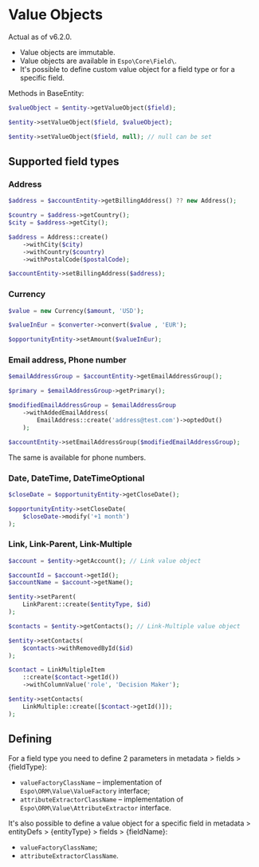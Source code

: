 # Value Objects

Actual as of v6.2.0.

* Value objects are immutable.
* Value objects are available in `Espo\Core\Field\`.
* It's possible to define custom value object for a field type or for a specific field.

Methods in BaseEntity:

```php
$valueObject = $entity->getValueObject($field);

$entity->setValueObject($field, $valueObject);

$entity->setValueObject($field, null); // null can be set
```

## Supported field types

### Address

```php
$address = $accountEntity->getBillingAddress() ?? new Address();

$country = $address->getCountry();
$city = $address->getCity();
```

```php
$address = Address::create()
    ->withCity($city)
    ->withCountry($country)
    ->withPostalCode($postalCode);

$accountEntity->setBillingAddress($address);
```

### Currency

```php
$value = new Currency($amount, 'USD');

$valueInEur = $converter->convert($value , 'EUR');

$opportunityEntity->setAmount($valueInEur);
```

### Email address, Phone number

```php
$emailAddressGroup = $accountEntity->getEmailAddressGroup();

$primary = $emailAddressGroup->getPrimary();

$modifiedEmailAddressGroup = $emailAddressGroup
    ->withAddedEmailAddress(
        EmailAddress::create('address@test.com')->optedOut()
    );

$accountEntity->setEmailAddressGroup($modifiedEmailAddressGroup);
```

The same is available for phone numbers.

### Date, DateTime, DateTimeOptional

```php
$closeDate = $opportunityEntity->getCloseDate();

$opportunityEntity->setCloseDate(
    $closeDate->modify('+1 month')
);
```

### Link, Link-Parent, Link-Multiple

```php
$account = $entity->getAccount(); // Link value object

$accountId = $account->getId();
$accountName = $account->getName();
```

```php
$entity->setParent(
    LinkParent::create($entityType, $id)
);
```

```php
$contacts = $entity->getContacts(); // Link-Multiple value object

$entity->setContacts(
    $contacts->withRemovedById($id)
);
```

```php
$contact = LinkMultipleItem
    ::create($contact->getId())
    ->withColumnValue('role', 'Decision Maker');

$entity->setContacts(
    LinkMultiple::create([$contact->getId()]);
);
```

## Defining

For a field type you need to define 2 parameters in metadata > fields > {fieldType}:

* `valueFactoryClassName` – implementation of `Espo\ORM\Value\ValueFactory` interface;
* `attributeExtractorClassName` – implementation of `Espo\ORM\Value\AttributeExtractor` interface.

It's also possible to define a value object for a specific field in metadata > entityDefs > {entityType} > fields > {fieldName}:

* `valueFactoryClassName`;
* `attributeExtractorClassName`.

